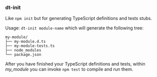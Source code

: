### dt-init
Like `npm init` but for generating TypeScript definitions and tests stubs.

Usage: `dt-init module-name` which will generate the following tree:

    my-module/ 
    ├── my-module.d.ts
    ├── my-module-tests.ts
    ├── node_modules
    └── package.json

After you have finished your TypeScript definitions and tests, 
within *my_module* you can invoke `npm test` to compile and run them.

